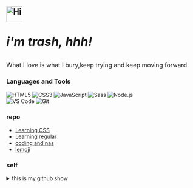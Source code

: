 <h2><img src="https://emojis.slackmojis.com/emojis/images/1588866973/8934/hellokittydance.gif?1588866973" alt="Hi" width="42" /> <p style="font-style:italic;font-size:2rem">i'm trash, hhh! </p></h2>

<p style="font-size:1rem">What I love is what I bury,keep trying and keep moving forward</p>

### Languages and Tools

![HTML5](https://img.shields.io/badge/-HTML5-%23E34C26?style=flat&logo=html5&logoColor=ffffff)
![CSS3](https://img.shields.io/badge/-CSS3-%23197CBE?style=flat&logo=css3)
![JavaScript](https://img.shields.io/badge/-JavaScript-%23F7DF1C?style=flat&logo=javascript&logoColor=000000&labelColor=%23ECD83E&color=%23ECD83E)
![Sass](https://img.shields.io/badge/-Sass-%23CB6498?style=flat&logo=sass&logoColor=ffffff)
![Node.js](https://img.shields.io/badge/-Node.js-%23579050?style=flat&logo=node.js&logoColor=ffffff)\
![VS Code](https://img.shields.io/badge/-VSCode-%230066B8?style=flat&logo=visual-studio-code)
![Git](https://img.shields.io/badge/-Git-%23ED5A47?style=flat&logo=git&logoColor=%23ffffff)

### repo

* [Learning CSS](http://www.fwqaq.us/CSS/)
* [Learning regular](http://www.fwqaq.us/regular/)
* [coding and nas](https://github.com/fwqaaq/coding_and_nas)
* [lemoji](https://github.com/fwqaaq/lemoji)

### self

<details>
  <summary> this is my github show </summary>
  <img src="http://github-profile-summary-cards.vercel.app/api/cards/profile-details?username=fwqaaq&theme=tokyonight">
  <img src="http://github-profile-summary-cards.vercel.app/api/cards/most-commit-language?username=fwqaaq&theme=tokyonight">
  <img src="http://github-profile-summary-cards.vercel.app/api/cards/stats?username=fwqaaq&theme=tokyonight">
</details>

